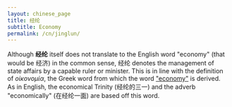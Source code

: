 ```yaml
---
layout: chinese_page
title: 经纶
subtitle: Economy
permalink: /cn/jinglun/
---
```


Although **经纶** itself does not translate to the English word "economy" (that would be 经济) in the common sense, 经纶 denotes the management of state affairs by a capable ruler or minister. This is in line with the definition of *οἰκονομία*, the Greek word from which the word ["economy"](https://en.wikipedia.org/wiki/Economy_(religion)) is derived. As in English, the economical Trinity (经纶的三一) and the adverb "economically" (在经纶一面) are based off this word.

